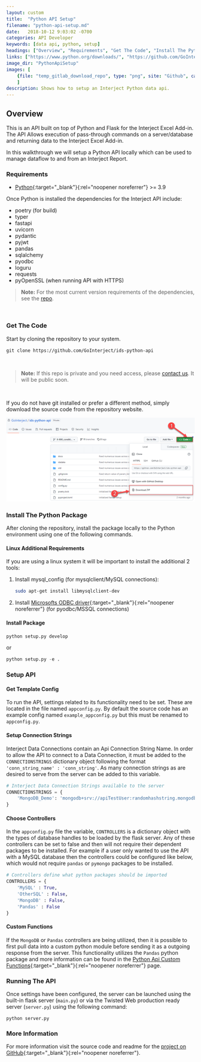 ```yaml
---
layout: custom
title:  "Python API Setup"
filename: "python-api-setup.md"
date:   2018-10-12 9:03:02 -0700
categories: API Developer
keywords: [data api, python, setup]
headings: ["Overview", "Requirements", "Get The Code", "Install The Python Package", "Linux Additional Requirements", "Install Package", "Setup API", "Get Template Config", "Setup Connection Strings", "Choose Controllers", "Custom Functions", "Running The API", "More Information"]
links: ["https://www.python.org/downloads/", "https://github.com/GoInterject/ids-python-api/blob/master/pyproject.toml", "https://github.com/GoInterject/ids-python-api", "mailto:help@gointerject.com", "https://docs.microsoft.com/en-us/sql/connect/odbc/linux-mac/installing-the-microsoft-odbc-driver-for-sql-server", "/wApi/python-api-custom-functions.html", "https://github.com/GoInterject/ids-python-api"]
image_dir: "PythonApiSetup"
images: [
	{file: "temp_gitlab_download_repo", type: "png", site: "Github", cat: "ids-python-api", sub: "", report: "", ribbon: "", config: ""}
	]
description: Shows how to setup an Interject Python data api.
---
```



## Overview

This is an API built on top of Python and Flask for the Interject Excel Add-in. The API Allows execution of pass-through commands on a server/database and returning data to the Interject Excel Add-in. 

In this walkthrough we will setup a Python API locally which can be used to manage dataflow to and from an Interject Report. 

### Requirements

* [Python](https://www.python.org/downloads/){:target="_blank"}{:rel="noopener noreferrer"} >= 3.9

Once Python is installed the dependencies for the Interject API include:

* poetry (for build)
* typer
* fastapi
* uvicorn
* pydantic
* pyjwt
* pandas
* sqlalchemy
* pyodbc
* loguru
* requests
* pyOpenSSL (when running API with HTTPS)

<blockquote class=highlight_note>
<b>Note:</b> For the most current version requirements of the dependencies, see the <a href="https://github.com/GoInterject/ids-python-api/blob/master/pyproject.toml" target="_blank" rel="noopener noreferrer">repo</a>.
</blockquote>
<br>

### Get The Code

Start by cloning the repository to your system.

```git
git clone https://github.com/GoInterject/ids-python-api
```

<br>
<blockquote class=highlight_note>
<b>Note:</b> If this repo is private and you need access, please <a href="mailto:help@gointerject.com">contact us</a>. It will be public soon.
</blockquote>
<br>

If you do not have git installed or prefer a different method, simply download the source code from the repository website.

![](/images/PythonApiSetup/temp_gitlab_download_repo.png)
<br>

### Install The Python Package

After cloning the repository, install the package locally to the Python environment using one of the following commands.

#### Linux Additional Requirements

If you are using a linux system it will be important to install the additional 2 tools:

1. Install mysql_config (for mysqlclient/MySQL connections): 

    ```bash
    sudo apt-get install libmysqlclient-dev
    ```

2. Install [Microsofts ODBC driver](https://docs.microsoft.com/en-us/sql/connect/odbc/linux-mac/installing-the-microsoft-odbc-driver-for-sql-server){:target="_blank"}{:rel="noopener noreferrer"} (for pyodbc/MSSQL connections) 

#### Install Package

```python
python setup.py develop
``` 

or 

```python
python setup.py -e .
```

### Setup API

#### Get Template Config

To run the API, settings related to its functionality need to be set. These are located in the file named `appconfig.py`. By default the source code has an example config named `example_appconfig.py` but this must be renamed to `appconfig.py`.

#### Setup Connection Strings

Interject Data Connections contain an Api Connection String Name. In order to allow the API to connect to a Data Connection, it must be added to the `CONNECTIONSTRINGS` dictionary object following the format `'conn_string_name' : 'conn_string'`. As many connection strings as are desired to serve from the server can be added to this variable.

```python
# Interject Data Connection Strings available to the server
CONNECTIONSTRINGS = {
    'MongoDB_Demo': 'mongodb+srv://apiTestUser:randomhashstring.mongodb.net/demo||demo|Demo'
}
```

#### Choose Controllers

In the `appconfig.py` file the variable, `CONTROLLERS` is a dictionary object with the types of database handles to be loaded by the flask server. Any of these controllers can be set to false and then will not require their dependent packages to be installed. For example if a user only wanted to use the API with a MySQL database then the controllers could be configured like below, which would not require `pandas` or `pymongo` packages to be installed.

```python
# Controllers define what python packages should be imported 
CONTROLLERS = {
    'MySQL' : True,
    'OtherSQL' : False,
    'MongoDB' : False,
    'Pandas' : False
}
```

#### Custom Functions

If the `MongoDB` or `Pandas` controllers are being utilized, then it is possible to first pull data into a custom python module before sending it as a outgoing response from the server. This functionality utilizes the `Pandas` python package and more information can be found in the [Python Api Custom Functions](/wApi/python-api-custom-functions.html){:target="_blank"}{:rel="noopener noreferrer"} page.


### Running The API

Once settings have been configured, the server can be launched using the built-in flask server (`main.py`) or via the Twisted Web production ready server (`server.py`) using the following command:

```
python server.py
``` 

### More Information

For more information visit the source code and readme for the [project on GitHub](https://github.com/GoInterject/ids-python-api){:target="_blank"}{:rel="noopener noreferrer"}.
